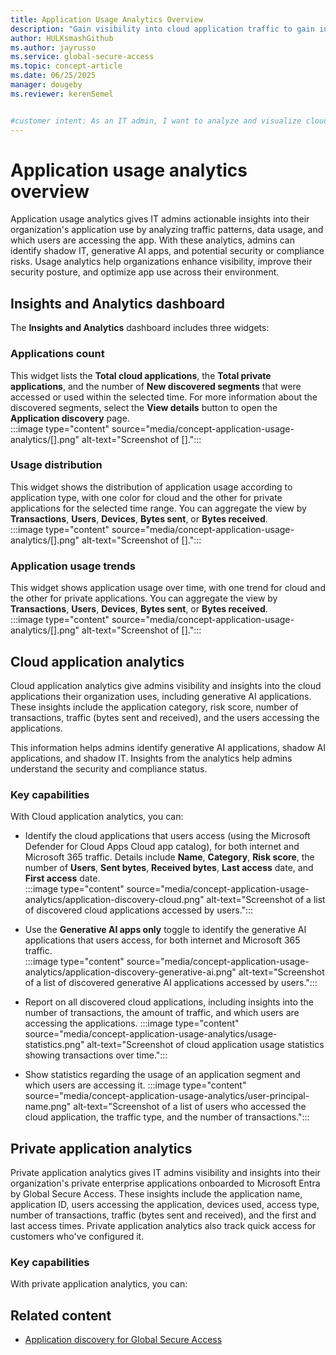 ```yaml
---
title: Application Usage Analytics Overview
description: "Gain visibility into cloud application traffic to gain insights into app categories, risk scores, transactions, and organizational usage patterns."
author: HULKsmashGithub
ms.author: jayrusso
ms.service: global-secure-access
ms.topic: concept-article
ms.date: 06/25/2025
manager: dougeby
ms.reviewer: kerenSemel


#customer intent: As an IT admin, I want to analyze and visualize cloud application use to better understand organizational usage patterns.
---
```


# Application usage analytics overview
Application usage analytics gives IT admins actionable insights into their organization's application use by analyzing traffic patterns, data usage, and which users are accessing the app. With these analytics, admins can identify shadow IT, generative AI apps, and potential security or compliance risks. Usage analytics help organizations enhance visibility, improve their security posture, and optimize app use across their environment.   

## Insights and Analytics dashboard
The **Insights and Analytics** dashboard includes three widgets:   

### Applications count 
This widget lists the **Total cloud applications**, the **Total private applications**, and the number of **New discovered segments** that were accessed or used within the selected time. For more information about the discovered segments, select the **View details** button to open the **Application discovery** page.   
:::image type="content" source="media/concept-application-usage-analytics/[].png" alt-text="Screenshot of [].":::   
 
### Usage distribution
This widget shows the distribution of application usage according to application type, with one color for cloud and the other for private applications for the selected time range. You can aggregate the view by **Transactions**, **Users**, **Devices**, **Bytes sent**, or **Bytes received**.   
:::image type="content" source="media/concept-application-usage-analytics/[].png" alt-text="Screenshot of [].":::   
 
### Application usage trends
This widget shows application usage over time, with one trend for cloud and the other for private applications. You can aggregate the view by **Transactions**, **Users**, **Devices**, **Bytes sent**, or **Bytes received**.   
:::image type="content" source="media/concept-application-usage-analytics/[].png" alt-text="Screenshot of [].":::   
 
## Cloud application analytics
Cloud application analytics give admins visibility and insights into the cloud applications their organization uses, including generative AI applications. These insights include the application category, risk score, number of transactions, traffic (bytes sent and received), and the users accessing the applications.   

This information helps admins identify generative AI applications, shadow AI applications, and shadow IT. Insights from the analytics help admins understand the security and compliance status.   

### Key capabilities
With Cloud application analytics, you can:
<!-- The images in this section have been modified to use approved, fictitious company names from https://microsoft.sharepoint.com/:b:/r/sites/CELAWeb-Copyrights-Trademarks-And-Patents/Shared%20Documents/Approved%20Fictitious%20Company%20Names%20and%20Domain%20Names%20-%20Oct%202024.pdf?csf=1&web=1&e=2JKgvG. -->
- Identify the cloud applications that users access (using the Microsoft Defender for Cloud Apps Cloud app catalog), for both internet and Microsoft 365 traffic. Details include **Name**, **Category**, **Risk score**, the number of **Users**, **Sent bytes**, **Received bytes**, **Last access** date, and **First access** date.  
:::image type="content" source="media/concept-application-usage-analytics/application-discovery-cloud.png" alt-text="Screenshot of a list of discovered cloud applications accessed by users.":::

- Use the **Generative AI apps only** toggle to identify the generative AI applications that users access, for both internet and Microsoft 365 traffic.   
:::image type="content" source="media/concept-application-usage-analytics/application-discovery-generative-ai.png" alt-text="Screenshot of a list of discovered generative AI applications accessed by users.":::

- Report on all discovered cloud applications, including insights into the number of transactions, the amount of traffic, and which users are accessing the applications.
:::image type="content" source="media/concept-application-usage-analytics/usage-statistics.png" alt-text="Screenshot of cloud application usage statistics showing transactions over time.":::

- Show statistics regarding the usage of an application segment and which users are accessing it.
:::image type="content" source="media/concept-application-usage-analytics/user-principal-name.png" alt-text="Screenshot of a list of users who accessed the cloud application, the traffic type, and the number of transactions.":::

## Private application analytics
Private application analytics gives IT admins visibility and insights into their organization's private enterprise applications onboarded to Microsoft Entra by Global Secure Access. These insights include the application name, application ID, users accessing the application, devices used, access type, number of transactions, traffic (bytes sent and received), and the first and last access times. Private application analytics also track quick access for customers who've configured it.    

### Key capabilities
With private application analytics, you can:

## Related content
- [Application discovery for Global Secure Access](how-to-application-discovery.md)